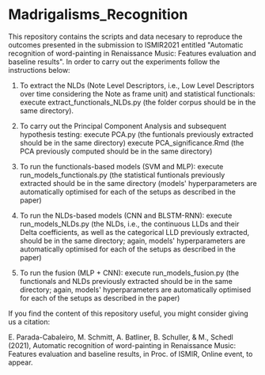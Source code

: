 # Madrigalisms_Recognition

This repository contains the scripts and data necesary to reproduce the outcomes presented in the submission to ISMIR2021 entitled "Automatic recognition of word-painting in Renaissance Music: Features evaluation and  baseline results". In order to carry out the experiments follow the instructions below:

1. To extract the NLDs (Note Level Descriptors, i.e., Low Level Descriptors over time considering the Note as frame unit) and statistical functionals:
	execute extract_functionals_NLDs.py (the folder corpus should be in the same directory). 

2. To carry out the Principal Component Analysis and subsequent hypothesis testing:
	execute PCA.py (the funtionals previously extracted should be in the same directory)
	execute PCA_significance.Rmd (the PCA previously computed should be in the same directory)

3. To run the functionals-based models (SVM and MLP):
	execute run_models_functionals.py (the statistical funtionals previously extracted should be in the same directory (models' hyperparameters are automatically optimised for each of the setups as described in the paper)

4. To run the NLDs-based models (CNN and BLSTM-RNN):
	execute run_models_NLDs.py (the NLDs, i.e., the continuous LLDs and their Delta coefficients, as well as the categorical LLD previously extracted, should be in the same directory; again, models' hyperparameters are automatically optimised for each of the setups as described in the paper)

5. To run the fusion (MLP + CNN):
	execute run_models_fusion.py (the functionals and NLDs previously extracted should be in the same directory; again, models' hyperparameters are automatically optimised for each of the setups as described in the paper)

If you find the content of this repository useful, you might consider giving us a citation:

E. Parada-Cabaleiro, M. Schmitt, A. Batliner, B. Schuller, & M., Schedl (2021), Automatic recognition of word-painting in Renaissance Music: Features evaluation and  baseline results, in Proc. of ISMIR, Online event, to appear.
